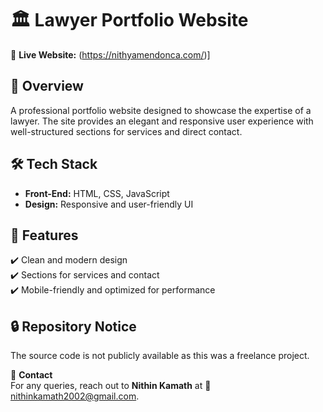 # 🏛️ Lawyer Portfolio Website  
🚀 **Live Website:** (https://nithyamendonca.com/)]

## 📌 Overview  
A professional portfolio website designed to showcase the expertise of a lawyer. The site provides an elegant and responsive user experience with well-structured sections for services and direct contact.  

## 🛠️ Tech Stack  
- **Front-End:** HTML, CSS, JavaScript  
- **Design:** Responsive and user-friendly UI  

## 🔑 Features  
✔️ Clean and modern design  
✔️ Sections for services and contact  
✔️ Mobile-friendly and optimized for performance  

## 🔒 Repository Notice  
The source code is not publicly available as this was a freelance project.  

📩 **Contact**  
For any queries, reach out to **Nithin Kamath** at 📧 nithinkamath2002@gmail.com.  

